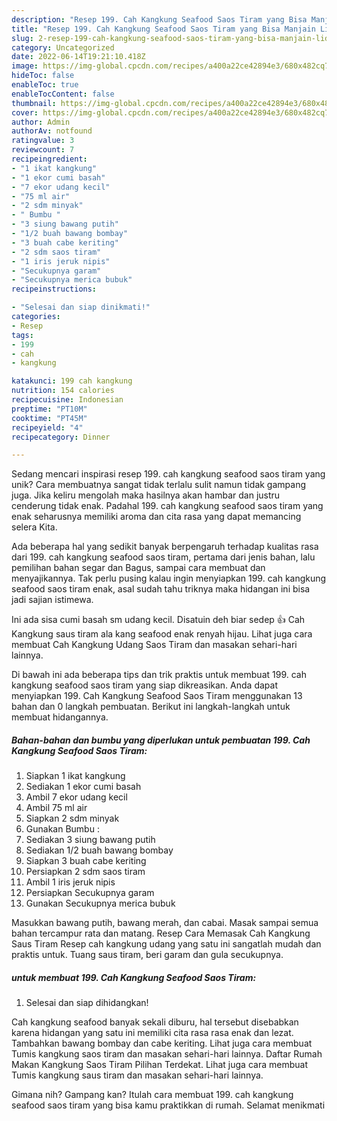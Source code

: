 ```yaml
---
description: "Resep 199. Cah Kangkung Seafood Saos Tiram yang Bisa Manjain Lidah"
title: "Resep 199. Cah Kangkung Seafood Saos Tiram yang Bisa Manjain Lidah"
slug: 2-resep-199-cah-kangkung-seafood-saos-tiram-yang-bisa-manjain-lidah
category: Uncategorized
date: 2022-06-14T19:21:10.418Z
image: https://img-global.cpcdn.com/recipes/a400a22ce42894e3/680x482cq70/199-cah-kangkung-seafood-saos-tiram-foto-resep-utama.jpg
hideToc: false
enableToc: true
enableTocContent: false
thumbnail: https://img-global.cpcdn.com/recipes/a400a22ce42894e3/680x482cq70/199-cah-kangkung-seafood-saos-tiram-foto-resep-utama.jpg
cover: https://img-global.cpcdn.com/recipes/a400a22ce42894e3/680x482cq70/199-cah-kangkung-seafood-saos-tiram-foto-resep-utama.jpg
author: Admin
authorAv: notfound
ratingvalue: 3
reviewcount: 7
recipeingredient:
- "1 ikat kangkung"
- "1 ekor cumi basah"
- "7 ekor udang kecil"
- "75 ml air"
- "2 sdm minyak"
- " Bumbu "
- "3 siung bawang putih"
- "1/2 buah bawang bombay"
- "3 buah cabe keriting"
- "2 sdm saos tiram"
- "1 iris jeruk nipis"
- "Secukupnya garam"
- "Secukupnya merica bubuk"
recipeinstructions:

- "Selesai dan siap dinikmati!"
categories:
- Resep
tags:
- 199
- cah
- kangkung

katakunci: 199 cah kangkung 
nutrition: 154 calories
recipecuisine: Indonesian
preptime: "PT10M"
cooktime: "PT45M"
recipeyield: "4"
recipecategory: Dinner

---
```





Sedang mencari inspirasi resep 199. cah kangkung seafood saos tiram yang unik? Cara membuatnya sangat tidak terlalu sulit namun tidak gampang juga. Jika keliru mengolah maka hasilnya akan hambar dan justru cenderung tidak enak. Padahal 199. cah kangkung seafood saos tiram yang enak seharusnya memiliki aroma dan cita rasa yang dapat memancing selera Kita.





Ada beberapa hal yang sedikit banyak berpengaruh terhadap kualitas rasa dari 199. cah kangkung seafood saos tiram, pertama dari jenis bahan, lalu pemilihan bahan segar dan Bagus, sampai cara membuat dan menyajikannya. Tak perlu pusing kalau ingin menyiapkan 199. cah kangkung seafood saos tiram enak,      asal sudah tahu triknya maka hidangan ini bisa jadi sajian istimewa.














Ini ada sisa cumi basah sm udang kecil. Disatuin deh biar sedep 👍 Cah Kangkung saus tiram ala kang seafood enak renyah hijau. Lihat juga cara membuat Cah Kangkung Udang Saos Tiram dan masakan sehari-hari lainnya.






Di bawah ini ada beberapa tips dan trik praktis untuk membuat 199. cah kangkung seafood saos tiram yang siap dikreasikan. Anda dapat menyiapkan 199. Cah Kangkung Seafood Saos Tiram menggunakan 13 bahan dan 0 langkah pembuatan. Berikut ini langkah-langkah untuk membuat hidangannya.

<!--inarticleads1-->

##### Bahan-bahan dan bumbu yang diperlukan untuk pembuatan 199. Cah Kangkung Seafood Saos Tiram:

1. Siapkan 1 ikat kangkung
1. Sediakan 1 ekor cumi basah
1. Ambil 7 ekor udang kecil
1. Ambil 75 ml air
1. Siapkan 2 sdm minyak
1. Gunakan  Bumbu :
1. Sediakan 3 siung bawang putih
1. Sediakan 1/2 buah bawang bombay
1. Siapkan 3 buah cabe keriting
1. Persiapkan 2 sdm saos tiram
1. Ambil 1 iris jeruk nipis
1. Persiapkan Secukupnya garam
1. Gunakan Secukupnya merica bubuk


Masukkan bawang putih, bawang merah, dan cabai. Masak sampai semua bahan tercampur rata dan matang. Resep Cara Memasak Cah Kangkung Saus Tiram Resep cah kangkung udang yang satu ini sangatlah mudah dan praktis untuk. Tuang saus tiram, beri garam dan gula secukupnya. 

<!--inarticleads2-->

#####  untuk membuat 199. Cah Kangkung Seafood Saos Tiram:


1. Selesai dan siap dihidangkan!

Cah kangkung seafood banyak sekali diburu, hal tersebut disebabkan karena hidangan yang satu ini memiliki cita rasa rasa enak dan lezat. Tambahkan bawang bombay dan cabe keriting. Lihat juga cara membuat Tumis kangkung saos tiram dan masakan sehari-hari lainnya. Daftar Rumah Makan Kangkung Saos Tiram Pilihan Terdekat. Lihat juga cara membuat Tumis kangkung saus tiram dan masakan sehari-hari lainnya. 

Gimana nih? Gampang kan? Itulah cara membuat 199. cah kangkung seafood saos tiram yang bisa kamu praktikkan di rumah. Selamat menikmati

